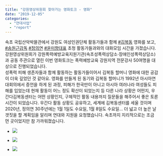 ```yaml
---
title: "강원영상위원회 찾아가는 영화토크 - 영화"
date: "2019-12-05"
categories: 
  - "연대사업"
  - "report"
---
```


속초 국립산악박믈관에서 강원도 여성인권단체 활동가들과 함께 [#김복동](https://www.facebook.com/hashtag/김복동?source=feed_text&epa=HASHTAG) 영화를 보고, [#송원근감독](https://www.facebook.com/hashtag/송원근감독?source=feed_text&epa=HASHTAG) [#정의연](https://www.facebook.com/hashtag/정의연?source=feed_text&epa=HASHTAG) [#윤미향대표](https://www.facebook.com/hashtag/윤미향대표?source=feed_text&epa=HASHTAG) 초청 활동가들과와의 대화모임 시간을 가졌습니다. 강원영상위원회가 강원폭력예방교육지원기관(속초성폭력상담소·장애인성폭력상담소)과 공동 주관으로 열린 이번 영화토크는 폭력예방교육 강원지역 전문강사 50여명을 대상으로 진행되었습니다.  
성폭력 피해 생존자들과 함께 활동하는 활동가들이어서 김복동 할머니 영화에 대한 공감이 더욱 깊었던 것 같아요. 영화를 만들게 된 동기와 김복동 할머니가 1992년 아시아연대회의에서 증언을 하게 된 과정, 피해가 한국만이 아니고 아시아 여러나라 여성들도 피해를 입었는데 현재 활동이 어느 정도 확산이 되었는지 등 다른 나라 상황은 어떤지, 우간다김복동센터는 어떤 상황인지, 구체적인 활동 내용까지 질문들을 해주어서 좋은 토론 시간이 되었습니다. 우간다 활동 상황도 공유하고, 세계에 김복동센터를 세울 것이며 2020년, 정의연 30주년에는 1월 1일도 수요일, 1월 8일도 수요일... 더 넓고 더 높은 날갯짓을 할 계획임을 알리며 연대와 지원을 요청했습니다. 속초까지 지리적으로는 조금 먼 곳이었지만 참 가까워졌습니다.

- ![](https://womenandwar.net/kr/wp-content/uploads/2019/12/78639071_2833343090030019_4576802165200257024_o-1024x768.jpg)
    
- ![](https://womenandwar.net/kr/wp-content/uploads/2019/12/78641292_2833342986696696_1300787474737397760_o-1024x659.jpg)
    
- ![](https://womenandwar.net/kr/wp-content/uploads/2019/12/79170752_2833343186696676_1278433424092168192_o.jpg)
